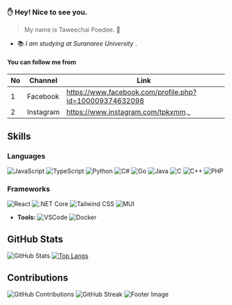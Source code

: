 ### :raised_hand: Hey! Nice to see you.
> My name is Taweechai Poedee. :dizzy:
- :books: _I am studying at Suranaree University_ .
#### You can follow me from

| No | Channel | Link |
| ---- | ---- | ---- |
| 1 | Facebook | https://www.facebook.com/profile.php?id=100009374632098 |
| 2 | Instagram | https://www.instagram.com/tpkxmm._ |

## Skills
### **Languages**
![JavaScript](https://img.shields.io/badge/JavaScript-100%25-yellow)
![TypeScript](https://img.shields.io/badge/TypeScript-80%25-blue)
![Python](https://img.shields.io/badge/Python-70%25-blue)
![C#](https://img.shields.io/badge/C%23-60%25-purple)
![Go](https://img.shields.io/badge/Go-50%25-lightgrey)
![Java](https://img.shields.io/badge/Java-50%25-red)
![C](https://img.shields.io/badge/C-40%25-darkgrey)
![C++](https://img.shields.io/badge/C%2B%2B-40%25-green)
![PHP](https://img.shields.io/badge/PHP-30%25-blueviolet)
### **Frameworks**
![React](https://img.shields.io/badge/React-80%25-blue)
![.NET Core](https://img.shields.io/badge/.NET%20Core-70%25-green)
![Tailwind CSS](https://img.shields.io/badge/Tailwind%20CSS-60%25-blue)
![MUI](https://img.shields.io/badge/MUI-50%25-lightblue)
- **Tools:** ![VSCode](https://img.shields.io/badge/VSCode-100%25-blue) ![Docker](https://img.shields.io/badge/Docker-90%25-yellowgreen)
## GitHub Stats
![GitHub Stats](https://github-readme-stats.vercel.app/api?username=Taweechaikxmm&show_icons=true&theme=radical)
[![Top Langs](https://github-readme-stats.vercel.app/api/top-langs/?username=Taweechaikxmm&layout=donut-vertical)](https://github.com/anuraghazra/github-readme-stats)
## Contributions
![GitHub Contributions](https://github-readme-streak-stats.herokuapp.com/?user=Taweechaikxmm&theme=dark)
![GitHub Streak](https://github-readme-streak-stats.herokuapp.com/?user=Taweechaikxmm&theme=radical)
![Footer Image](https://raw.githubusercontent.com/Taweechaikxmm/Taweechaikxmm/main/assets/footer.png)


